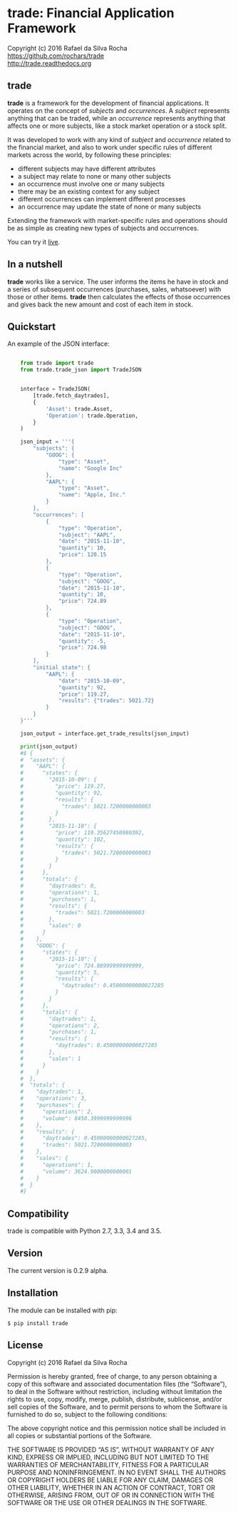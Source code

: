 # trade: Financial Application Framework
Copyright (c) 2016 Rafael da Silva Rocha  
https://github.com/rochars/trade  
http://trade.readthedocs.org


## trade

**trade** is a framework for the development of financial applications. It operates
on the concept of *subjects* and *occurrences*. A *subject* represents anything that
can be traded, while an *occurrence* represents anything that affects one or more
subjects, like a stock market operation or a stock split.

It was developed to work with any kind of *subject* and *occurrence* related to
the financial market, and also to work under specific rules of different markets
across the world, by following these principles:

- different subjects may have different attributes
- a subject may relate to none or many other subjects
- an occurrence must involve one or many subjects
- there may be an existing context for any subject
- different occurrences can implement different processes
- an occurrence may update the state of none or many subjects

Extending the framework with market-specific rules and operations should be as
simple as creating new types of subjects and occurrences.

You can try it [live](https://python-trade.appspot.com).


## In a nutshell

**trade** works like a service. The user informs the items he have in stock and a series
of subsequent occurrences (purchases, sales, whatsoever) with those or other items.
**trade** then calculates the effects of those occurrences and gives back the
new amount and cost of each item in stock.


## Quickstart

An example of the JSON interface:

```python

    from trade import trade
    from trade.trade_json import TradeJSON


    interface = TradeJSON(
        [trade.fetch_daytrades],
        {
            'Asset': trade.Asset,
            'Operation': trade.Operation,
        }
    )

    json_input = '''{
        "subjects": {
            "GOOG": {
                "type": "Asset",
                "name": "Google Inc"
            },
            "AAPL": {
                "type": "Asset",
                "name": "Apple, Inc."
            }
        },
        "occurrences": [
            {
                "type": "Operation",
                "subject": "AAPL",
                "date": "2015-11-10",
                "quantity": 10,
                "price": 120.15
            },
            {
                "type": "Operation",
                "subject": "GOOG",
                "date": "2015-11-10",
                "quantity": 10,
                "price": 724.89
            },
            {
                "type": "Operation",
                "subject": "GOOG",
                "date": "2015-11-10",
                "quantity": -5,
                "price": 724.98
            }
        ],
        "initial state": {
            "AAPL": {
                "date": "2015-10-09",
                "quantity": 92,
                "price": 119.27,
                "results": {"trades": 5021.72}
            }
        }
    }'''

    json_output = interface.get_trade_results(json_input)

    print(json_output)
    #$ {
    #  "assets": {
    #    "AAPL": {
    #      "states": {
    #        "2015-10-09": {
    #          "price": 119.27,
    #          "quantity": 92,
    #          "results": {
    #            "trades": 5021.7200000000003
    #          }
    #        },
    #        "2015-11-10": {
    #          "price": 119.35627450980392,
    #          "quantity": 102,
    #          "results": {
    #            "trades": 5021.7200000000003
    #          }
    #        }
    #      },
    #      "totals": {
    #        "daytrades": 0,
    #        "operations": 1,
    #        "purchases": 1,
    #        "results": {
    #          "trades": 5021.7200000000003
    #        },
    #        "sales": 0
    #      }
    #    },
    #    "GOOG": {
    #      "states": {
    #        "2015-11-10": {
    #          "price": 724.88999999999999,
    #          "quantity": 5,
    #          "results": {
    #            "daytrades": 0.45000000000027285
    #          }
    #        }
    #      },
    #      "totals": {
    #        "daytrades": 1,
    #        "operations": 2,
    #        "purchases": 1,
    #        "results": {
    #          "daytrades": 0.45000000000027285
    #        },
    #        "sales": 1
    #      }
    #    }
    #  },
    #  "totals": {
    #    "daytrades": 1,
    #    "operations": 3,
    #    "purchases": {
    #      "operations": 2,
    #      "volume": 8450.3999999999996
    #    },
    #    "results": {
    #      "daytrades": 0.45000000000027285,
    #      "trades": 5021.7200000000003
    #    },
    #    "sales": {
    #      "operations": 1,
    #      "volume": 3624.9000000000001
    #    }
    #  }
    #}
```

## Compatibility

trade is compatible with Python 2.7, 3.3, 3.4 and 3.5.


## Version

The current version is 0.2.9 alpha.


## Installation

The module can be installed with pip:

    $ pip install trade


## License

Copyright (c) 2016 Rafael da Silva Rocha

Permission is hereby granted, free of charge, to any person obtaining a
copy of this software and associated documentation files (the
“Software”), to deal in the Software without restriction, including
without limitation the rights to use, copy, modify, merge, publish,
distribute, sublicense, and/or sell copies of the Software, and to
permit persons to whom the Software is furnished to do so, subject to
the following conditions:

The above copyright notice and this permission notice shall be included
in all copies or substantial portions of the Software.

THE SOFTWARE IS PROVIDED “AS IS”, WITHOUT WARRANTY OF ANY KIND, EXPRESS
OR IMPLIED, INCLUDING BUT NOT LIMITED TO THE WARRANTIES OF
MERCHANTABILITY, FITNESS FOR A PARTICULAR PURPOSE AND NONINFRINGEMENT.
IN NO EVENT SHALL THE AUTHORS OR COPYRIGHT HOLDERS BE LIABLE FOR ANY
CLAIM, DAMAGES OR OTHER LIABILITY, WHETHER IN AN ACTION OF CONTRACT,
TORT OR OTHERWISE, ARISING FROM, OUT OF OR IN CONNECTION WITH THE
SOFTWARE OR THE USE OR OTHER DEALINGS IN THE SOFTWARE.
